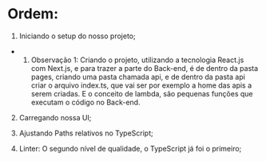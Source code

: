 # Ordem:

1. Iniciando o setup do nosso projeto;

- 1. Observação 1: Criando o projeto, utilizando a tecnologia React.js com Next.js, e para trazer a parte do Back-end, é de dentro da pasta pages, criando uma pasta chamada api, e de dentro da pasta api criar o arquivo index.ts, que vai ser por exemplo a home das apis a serem criadas. E o conceito de lambda, são pequenas funções que executam o código no Back-end. 

2. Carregando nossa UI;

3. Ajustando Paths relativos no TypeScript;

4. Linter: O segundo nível de qualidade, o TypeScript já foi o primeiro;
